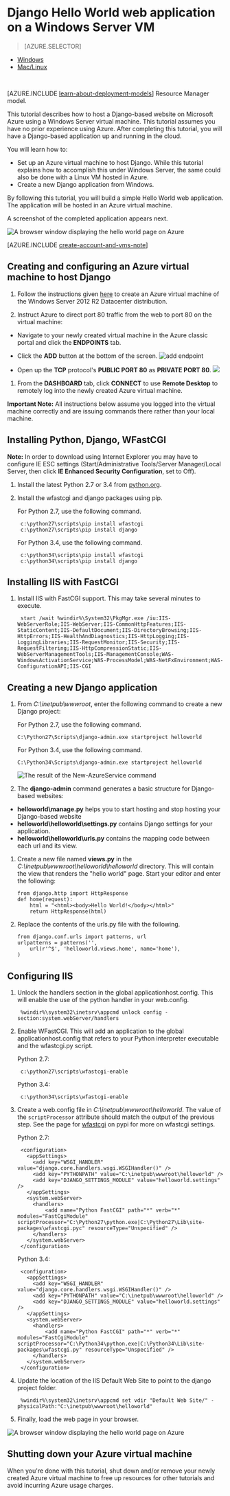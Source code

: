 <properties
	pageTitle="Python web app with Django | Microsoft Azure"
	description="This tutorial teaches you how to host a Django-based website on Azure using a Windows Server 2012 R2 Datacenter virtual machine using the classic deployment model."
	services="virtual-machines"
	documentationCenter="python"
	authors="huguesv"
	manager="wpickett"
	editor=""
	tags="azure-service-management"/>


<tags 
	ms.service="virtual-machines" 
	ms.workload="web" 
	ms.tgt_pltfrm="vm-windows" 
	ms.devlang="python" 
	ms.topic="article" 
	ms.date="08/04/2015" 
	ms.author="huvalo"/>


# Django Hello World web application on a Windows Server VM

> [AZURE.SELECTOR]
- [Windows](virtual-machines-python-django-web-app-windows-server.md)
- [Mac/Linux](virtual-machines-python-django-web-app-linux.md)

<br>

[AZURE.INCLUDE [learn-about-deployment-models](../../includes/learn-about-deployment-models-classic-include.md)] Resource Manager model.
 

This tutorial describes how to host a Django-based website on Microsoft
Azure using a Windows Server virtual machine. This tutorial assumes you have no prior experience using Azure. After completing this tutorial, you will have a Django-based application up and running in the cloud.

You will learn how to:

* Set up an Azure virtual machine to host Django. While this tutorial explains how to accomplish this under Windows Server, the same could also be done with a Linux VM hosted in Azure.
* Create a new Django application from Windows.

By following this tutorial, you will build a simple Hello World web
application. The application will be hosted in an Azure virtual machine.

A screenshot of the completed application appears next.

![A browser window displaying the hello world page on Azure][1]

[AZURE.INCLUDE [create-account-and-vms-note](../../includes/create-account-and-vms-note.md)]

## Creating and configuring an Azure virtual machine to host Django

1. Follow the instructions given [here](virtual-machines-windows-tutorial-classic-portal.md) to create an Azure virtual machine of the Windows Server 2012 R2 Datacenter distribution.

1. Instruct Azure to direct port 80 traffic from the web to port 80 on the virtual machine:
 - Navigate to your newly created virtual machine in the Azure classic portal and click the **ENDPOINTS** tab.
 - Click the **ADD** button at the bottom of the screen.
	![add endpoint](./media/virtual-machines-python-django-web-app-windows-server/django-helloworld-addendpoint.png)

 - Open up the **TCP** protocol's **PUBLIC PORT 80** as **PRIVATE PORT 80**.
![][port80]
1. From the **DASHBOARD** tab, click **CONNECT** to use **Remote Desktop** to remotely log into the newly created Azure virtual machine.  

**Important Note:** All instructions below assume you logged into the virtual machine correctly and are issuing commands there rather than your local machine.

## <a id="setup"> </a>Installing Python, Django, WFastCGI

**Note:** In order to download using Internet Explorer you may have to configure IE ESC settings (Start/Administrative Tools/Server Manager/Local Server, then click  **IE Enhanced Security Configuration**, set to Off).

1. Install the latest Python 2.7 or 3.4 from [python.org][].
1. Install the wfastcgi and django packages using pip.

    For Python 2.7, use the following command.

        c:\python27\scripts\pip install wfastcgi
        c:\python27\scripts\pip install django

    For Python 3.4, use the following command.

        c:\python34\scripts\pip install wfastcgi
        c:\python34\scripts\pip install django

## Installing IIS with FastCGI

1. Install IIS with FastCGI support.  This may take several minutes to execute.

		start /wait %windir%\System32\PkgMgr.exe /iu:IIS-WebServerRole;IIS-WebServer;IIS-CommonHttpFeatures;IIS-StaticContent;IIS-DefaultDocument;IIS-DirectoryBrowsing;IIS-HttpErrors;IIS-HealthAndDiagnostics;IIS-HttpLogging;IIS-LoggingLibraries;IIS-RequestMonitor;IIS-Security;IIS-RequestFiltering;IIS-HttpCompressionStatic;IIS-WebServerManagementTools;IIS-ManagementConsole;WAS-WindowsActivationService;WAS-ProcessModel;WAS-NetFxEnvironment;WAS-ConfigurationAPI;IIS-CGI

## Creating a new Django application

1.  From *C:\inetpub\wwwroot*, enter the following command to create a new Django project:

    For Python 2.7, use the following command.

		C:\Python27\Scripts\django-admin.exe startproject helloworld

    For Python 3.4, use the following command.

		C:\Python34\Scripts\django-admin.exe startproject helloworld

	![The result of the New-AzureService command](./media/virtual-machines-python-django-web-app-windows-server/django-helloworld-cmd-new-azure-service.png)

1.  The **django-admin** command generates a basic structure for Django-based websites:

  -   **helloworld\manage.py** helps you to start hosting and stop hosting your Django-based website
  -   **helloworld\helloworld\settings.py** contains Django settings for your application.
  -   **helloworld\helloworld\urls.py** contains the mapping code between each url and its view.

1.  Create a new file named **views.py** in the *C:\inetpub\wwwroot\helloworld\helloworld* directory. This will contain the view that renders the "hello world" page. Start your editor and enter the following:

		from django.http import HttpResponse
		def home(request):
    		html = "<html><body>Hello World!</body></html>"
    		return HttpResponse(html)

1.  Replace the contents of the urls.py file with the following.

		from django.conf.urls import patterns, url
		urlpatterns = patterns('',
			url(r'^$', 'helloworld.views.home', name='home'),
		)

## Configuring IIS

1. Unlock the handlers section in the global applicationhost.config.  This will enable the use of the python handler in your web.config.

        %windir%\system32\inetsrv\appcmd unlock config -section:system.webServer/handlers

1. Enable WFastCGI.  This will add an application to the global applicationhost.config that refers to your Python interpreter executable and the wfastcgi.py script.

    Python 2.7:

        c:\python27\scripts\wfastcgi-enable

    Python 3.4:

        c:\python34\scripts\wfastcgi-enable

1. Create a web.config file in *C:\inetpub\wwwroot\helloworld*.  The value of the `scriptProcessor` attribute should match the output of the previous step.  See the page for [wfastcgi][] on pypi for more on wfastcgi settings.

    Python 2.7:

        <configuration>
          <appSettings>
            <add key="WSGI_HANDLER" value="django.core.handlers.wsgi.WSGIHandler()" />
            <add key="PYTHONPATH" value="C:\inetpub\wwwroot\helloworld" />
            <add key="DJANGO_SETTINGS_MODULE" value="helloworld.settings" />
          </appSettings>
          <system.webServer>
            <handlers>
                <add name="Python FastCGI" path="*" verb="*" modules="FastCgiModule" scriptProcessor="C:\Python27\python.exe|C:\Python27\Lib\site-packages\wfastcgi.pyc" resourceType="Unspecified" />
            </handlers>
          </system.webServer>
        </configuration>

    Python 3.4:

        <configuration>
          <appSettings>
            <add key="WSGI_HANDLER" value="django.core.handlers.wsgi.WSGIHandler()" />
            <add key="PYTHONPATH" value="C:\inetpub\wwwroot\helloworld" />
            <add key="DJANGO_SETTINGS_MODULE" value="helloworld.settings" />
          </appSettings>
          <system.webServer>
            <handlers>
                <add name="Python FastCGI" path="*" verb="*" modules="FastCgiModule" scriptProcessor="C:\Python34\python.exe|C:\Python34\Lib\site-packages\wfastcgi.py" resourceType="Unspecified" />
            </handlers>
          </system.webServer>
        </configuration>

1. Update the location of the IIS Default Web Site to point to the django project folder.

        %windir%\system32\inetsrv\appcmd set vdir "Default Web Site/" -physicalPath:"C:\inetpub\wwwroot\helloworld"

1. Finally, load the web page in your browser.

![A browser window displaying the hello world page on Azure][1]


## Shutting down your Azure virtual machine

When you're done with this tutorial, shut down and/or remove your newly created Azure virtual machine to free up resources for other tutorials and avoid incurring Azure usage charges.

[1]: ./media/virtual-machines-python-django-web-app-windows-server/django-helloworld-browser-azure.png

[port80]: ./media/virtual-machines-python-django-web-app-windows-server/django-helloworld-port80.png

[Web Platform Installer]: http://www.microsoft.com/web/downloads/platform.aspx
[python.org]: https://www.python.org/downloads/
[wfastcgi]: https://pypi.python.org/pypi/wfastcgi

